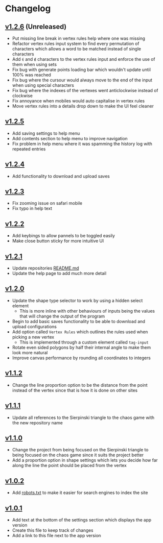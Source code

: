 # Changelog

## [v1.2.6](https://github.com/Toffee1347/chaos-game/) (Unreleased)

- Put missing line break in vertex rules help where one was missing
- Refactor vertex rules input system to find every permutation of characters which allows a word to be matched instead of single characters
- Add `∈` and `∉` characters to the vertex rules input and enforce the use of them when using sets
- Fix bug with generate points loading bar which wouldn't update until 100% was reached
- Fix bug where the cursour would always move to the end of the input when using special characters
- Fix bug where the indexes of the vertexes went anticlockwise instead of clockwise
- Fix annoyance when mobiles would auto capitalise in vertex rules
- Move vertex rules into a details drop down to make the UI feel cleaner

## [v1.2.5](https://github.com/Toffee1347/chaos-game/tree/v1.2.5)

- Add saving settings to help menu
- Add contents section to help menu to improve navigation
- Fix problem in help menu where it was spamming the history log with repeated entries

## [v1.2.4](https://github.com/Toffee1347/chaos-game/tree/v1.2.4)

- Add functionality to download and upload saves

## [v1.2.3](https://github.com/Toffee1347/chaos-game/tree/v1.2.3)

- Fix zooming issue on safari mobile
- Fix typo in help text

## [v1.2.2](https://github.com/Toffee1347/chaos-game/tree/v1.2.2)
- Add keybings to allow pannels to be toggled easily
- Make close button sticky for more intuitive UI

## [v1.2.1](https://github.com/Toffee1347/chaos-game/tree/v1.2.1)
- Update repositories [README.md](https://github.com/Toffee1347/chaos-game/blob/v1.2.1/README.md)
- Update the help page to add much more detail

## [v1.2.0](https://github.com/Toffee1347/chaos-game/tree/v1.2.0)
- Update the shape type selector to work by using a hidden select element
  - This is more inline with other behaviours of inputs being the values that will change the output of the program
- Begin to add basic saves functionality to be able to download and upload configurations
- Add option called `Vertex Rules` which outlines the rules used when picking a new vertex
  - This is implemented through a custom element called `tag-input`
- Rotate even sided polygons by half their internal angle to make them look more natural
- Improve canvas performance by rounding all coordinates to integers

## [v1.1.2](https://github.com/Toffee1347/chaos-game/tree/v1.1.2)
- Change the line proportion option to be the distance from the point instead of the vertex since that is how it is done on other sites

## [v1.1.1](https://github.com/Toffee1347/chaos-game/tree/v1.1.1)
- Update all references to the Sierpinski triangle to the chaos game with the new repository name

## [v1.1.0](https://github.com/Toffee1347/chaos-game/tree/v1.1.0)
- Change the project from being focused on the Sierpinski triangle to being focused on the chaos game since it suits the project better
- Add a proportion option in shape settings which lets you decide how far along the line the point should be placed from the vertex

## [v1.0.2](https://github.com/Toffee1347/chaos-game/tree/v1.0.2)
- Add [robots.txt](https://github.com/Toffee1347/chaos-game/blob/v1.0.2/public/robots.txt) to make it easier for search engines to index the site

## [v1.0.1](https://github.com/Toffee1347/chaos-game/tree/v1.0.1)
- Add text at the bottom of the settings section which displays the app version
- Create this file to keep track of changes
- Add a link to this file next to the app version
